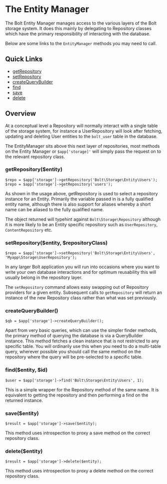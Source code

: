 The Entity Manager
==================

The Bolt Entity Manager manages access to the various layers of the Bolt storage
system. It does this mainly by delegating to Repository classes which have the
primary responsibility of interacting with the database.

Below are some links to the `EntityManager` methods you may need to call.

Quick Links
-----------

 - <a href="#getrepositoryentity">getRepository</a>
 - <a href="#setrepositoryentity-repositoryclass">setRepository</a>
 - <a href="#createquerybuilder">createQueryBuilder</a>
 - <a href="#findentity-id">find</a>
 - <a href="#saveentity">save</a>
 - <a href="#deleteentity">delete</a>

Overview
--------

At a conceptual level a Repository will normally interact with a single table of
the storage system, for instance a UserRepository will look after fetching,
updating and deleting User entities to the `bolt_user` table in the database.

The EntityManager sits above this next layer of repositories, most methods on
the Entity Manager or `$app['storage]'` will simply pass the request on to the
relevant repository class.

### getRepository($entity)

```
$repo = $app['storage']->getRepository('Bolt\Storage\Entity\Users');
$repo = $app['storage']->getRepository('users');
```

As shown in the usage above, getRepository is used to select a repository
instance for an Entity. Primarily the variable passed in is a fully qualified
entity name, although there is also support  for aliases whereby a short name
can be aliased to the fully qualified name.

The object returned will typehint against `Bolt\Storage\Repository` although it
is more likely to be an Entity specific repository such as `UserRepository`,
`ContentRepository` etc.


### setRepository($entity, $repositoryClass)

```
$repo = $app['storage']->setRepository('Bolt\Storage\Entity\Users', 'Myapp\Storage\UserRepository');
```

In any larger Bolt application you will run into occasions where you want to
write your own database interactions and for optimum reusability this will
usually belong in the repository layer.

The `setRepository` command allows easy swapping out of Repository providers for
a given entity. Subsequent calls to `getRepository` will return an instance of
the new Repository class rather than what was set previously.

### createQueryBuilder()

```
$qb = $app['storage']->createQueryBuilder();
```

Apart from very basic queries, which can use the simpler finder methods, the
primary method of querying the database is via a QueryBuilder instance. This
method fetches a clean instance that is not restricted to any specific table.
You will ordinarily use this when you need to do a multi-table query, wherever
possible you should call the same method on the repository where the query will
be pre-selected to a specific table.

### find($entity, $id)

```
$user = $app['storage']->find('Bolt\Storage\Entity\Users', 1);
```

This is a simple wrapper for the Repository method of the same name. It is
equivalent to getting the repository and then performing a find on the returned
instance.

### save($entity)

```
$result = $app['storage']->save($entity);
```

This method uses introspection to proxy a save method on the correct repository
class.

### delete($entity)

```
$result = $app['storage']->delete($entity);
```

This method uses introspection to proxy a delete method on the correct
repository class.

